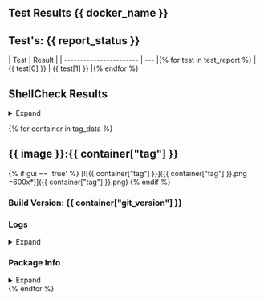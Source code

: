 ## Test Results {{ docker_name }}

## Test's: {{ report_status }}

| Test | Result |
| ----------------------- | --- |{% for test in test_report %}
| {{ test[0] }} | {{ test[1] }} |{% endfor %}

<main>

<section markdown="1">
 
## ShellCheck Results

<details><summary>Expand</summary><blockquote><p>
{% for test in shell_check %}
<details><summary>File: {{ test[0] }}</summary><p>

```
{{ test[1] }}
```

</p></details>
{% endfor %}
</blockquote></p></details>
</section>
 
{% for container in tag_data %}
<section markdown="1">

## {{ image }}:{{ container["tag"] }}
{% if gui == 'true' %}
[![{{ container["tag"] }}]({{ container["tag"] }}.png =600x*)]({{ container["tag"] }}.png)
{% endif %}
### Build Version: {{ container["git_version"] }}

### Logs

<details><summary>Expand</summary><p>

```
{{ container["logs"] }}
```

</p></details>

### Package Info

<details><summary>Expand</summary><p>

```
{{ container["packages"] }}
```

</p></details>
</section>
{% endfor %}
</main>

